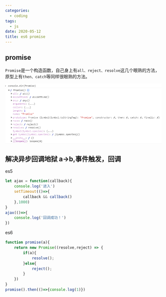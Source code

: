 ```yaml
---
categories:
  - coding
tags:
  - js
date: 2020-05-12
title: es6 promise
---
```


## promise

`Promise`是一个构造函数，自己身上有`all、reject、resolve`这几个眼熟的方法，原型上有`then、catch`等同样很眼熟的方法。

<img src="../../.vuepress/public/promise.png">

## 解决异步回调地狱 a->b,事件触发，回调

es5

``` js
let ajax = function(callback){
    console.log('进入')
    setTimeout(()=>{
        callback && callback()
    },1000)
} 
ajax(()=>{
    console.log('回调成功！')
})
```
es6  
``` js
function promise(a){
    return new Promise((resolve,reject) => {
        if(a){
            resolve();
        }else{
            reject();
        }
    })
}
promise().then(()=>{console.log(1)})
```